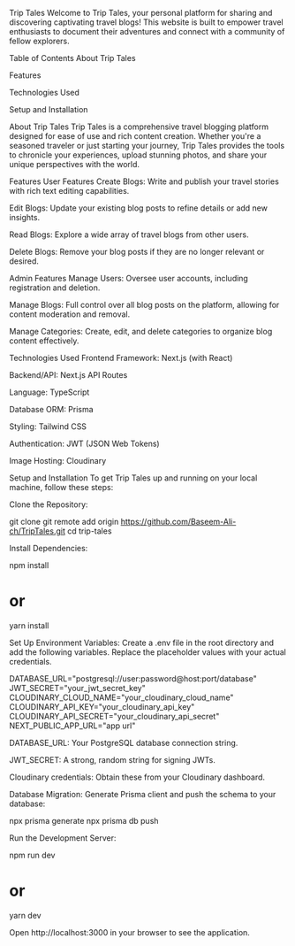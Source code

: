Trip Tales
Welcome to Trip Tales, your personal platform for sharing and discovering captivating travel blogs! This website is built to empower travel enthusiasts to document their adventures and connect with a community of fellow explorers.

Table of Contents
About Trip Tales

Features

Technologies Used

Setup and Installation

About Trip Tales
Trip Tales is a comprehensive travel blogging platform designed for ease of use and rich content creation. Whether you're a seasoned traveler or just starting your journey, Trip Tales provides the tools to chronicle your experiences, upload stunning photos, and share your unique perspectives with the world.

Features
User Features
Create Blogs: Write and publish your travel stories with rich text editing capabilities.

Edit Blogs: Update your existing blog posts to refine details or add new insights.

Read Blogs: Explore a wide array of travel blogs from other users.

Delete Blogs: Remove your blog posts if they are no longer relevant or desired.

Admin Features
Manage Users: Oversee user accounts, including registration and deletion.

Manage Blogs: Full control over all blog posts on the platform, allowing for content moderation and removal.

Manage Categories: Create, edit, and delete categories to organize blog content effectively.

Technologies Used
Frontend Framework: Next.js (with React)

Backend/API: Next.js API Routes

Language: TypeScript

Database ORM: Prisma

Styling: Tailwind CSS

Authentication: JWT (JSON Web Tokens)

Image Hosting: Cloudinary

Setup and Installation
To get Trip Tales up and running on your local machine, follow these steps:

Clone the Repository:

git clone git remote add origin https://github.com/Baseem-Ali-ch/TripTales.git
cd trip-tales

Install Dependencies:

npm install

# or

yarn install

Set Up Environment Variables:
Create a .env file in the root directory and add the following variables. Replace the placeholder values with your actual credentials.

DATABASE_URL="postgresql://user:password@host:port/database"
JWT_SECRET="your_jwt_secret_key"
CLOUDINARY_CLOUD_NAME="your_cloudinary_cloud_name"
CLOUDINARY_API_KEY="your_cloudinary_api_key"
CLOUDINARY_API_SECRET="your_cloudinary_api_secret"
NEXT_PUBLIC_APP_URL="app url"

DATABASE_URL: Your PostgreSQL database connection string.

JWT_SECRET: A strong, random string for signing JWTs.

Cloudinary credentials: Obtain these from your Cloudinary dashboard.

Database Migration:
Generate Prisma client and push the schema to your database:

npx prisma generate
npx prisma db push

Run the Development Server:

npm run dev

# or

yarn dev

Open http://localhost:3000 in your browser to see the application.
